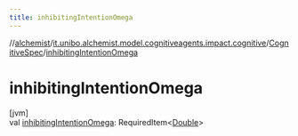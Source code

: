 ```yaml
---
title: inhibitingIntentionOmega
---
```

//[alchemist](../../../index.html)/[it.unibo.alchemist.model.cognitiveagents.impact.cognitive](../index.html)/[CognitiveSpec](index.html)/[inhibitingIntentionOmega](inhibiting-intention-omega.html)



# inhibitingIntentionOmega



[jvm]\
val [inhibitingIntentionOmega](inhibiting-intention-omega.html): RequiredItem<[Double](https://kotlinlang.org/api/latest/jvm/stdlib/kotlin/-double/index.html)>





